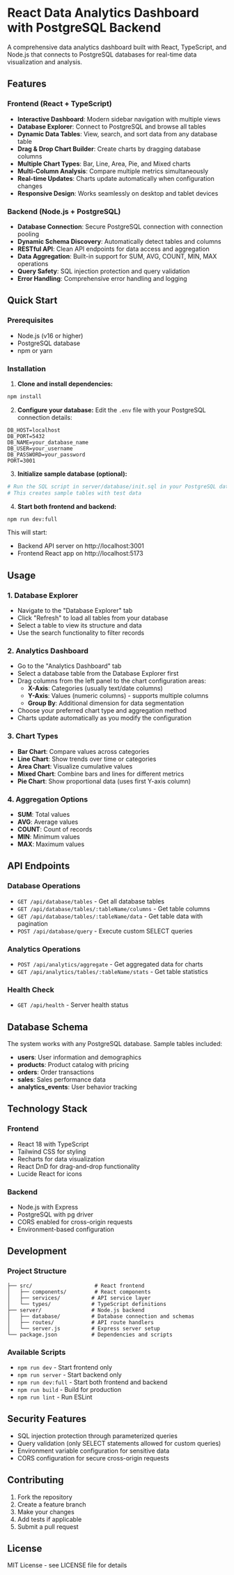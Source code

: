# React Data Analytics Dashboard with PostgreSQL Backend

A comprehensive data analytics dashboard built with React, TypeScript, and Node.js that connects to PostgreSQL databases for real-time data visualization and analysis.

## Features

### Frontend (React + TypeScript)
- **Interactive Dashboard**: Modern sidebar navigation with multiple views
- **Database Explorer**: Connect to PostgreSQL and browse all tables
- **Dynamic Data Tables**: View, search, and sort data from any database table
- **Drag & Drop Chart Builder**: Create charts by dragging database columns
- **Multiple Chart Types**: Bar, Line, Area, Pie, and Mixed charts
- **Multi-Column Analysis**: Compare multiple metrics simultaneously
- **Real-time Updates**: Charts update automatically when configuration changes
- **Responsive Design**: Works seamlessly on desktop and tablet devices

### Backend (Node.js + PostgreSQL)
- **Database Connection**: Secure PostgreSQL connection with connection pooling
- **Dynamic Schema Discovery**: Automatically detect tables and columns
- **RESTful API**: Clean API endpoints for data access and aggregation
- **Data Aggregation**: Built-in support for SUM, AVG, COUNT, MIN, MAX operations
- **Query Safety**: SQL injection protection and query validation
- **Error Handling**: Comprehensive error handling and logging

## Quick Start

### Prerequisites
- Node.js (v16 or higher)
- PostgreSQL database
- npm or yarn

### Installation

1. **Clone and install dependencies:**
```bash
npm install
```

2. **Configure your database:**
Edit the `.env` file with your PostgreSQL connection details:
```env
DB_HOST=localhost
DB_PORT=5432
DB_NAME=your_database_name
DB_USER=your_username
DB_PASSWORD=your_password
PORT=3001
```

3. **Initialize sample database (optional):**
```bash
# Run the SQL script in server/database/init.sql in your PostgreSQL database
# This creates sample tables with test data
```

4. **Start both frontend and backend:**
```bash
npm run dev:full
```

This will start:
- Backend API server on http://localhost:3001
- Frontend React app on http://localhost:5173

## Usage

### 1. Database Explorer
- Navigate to the "Database Explorer" tab
- Click "Refresh" to load all tables from your database
- Select a table to view its structure and data
- Use the search functionality to filter records

### 2. Analytics Dashboard
- Go to the "Analytics Dashboard" tab
- Select a database table from the Database Explorer first
- Drag columns from the left panel to the chart configuration areas:
  - **X-Axis**: Categories (usually text/date columns)
  - **Y-Axis**: Values (numeric columns) - supports multiple columns
  - **Group By**: Additional dimension for data segmentation
- Choose your preferred chart type and aggregation method
- Charts update automatically as you modify the configuration

### 3. Chart Types
- **Bar Chart**: Compare values across categories
- **Line Chart**: Show trends over time or categories
- **Area Chart**: Visualize cumulative values
- **Mixed Chart**: Combine bars and lines for different metrics
- **Pie Chart**: Show proportional data (uses first Y-axis column)

### 4. Aggregation Options
- **SUM**: Total values
- **AVG**: Average values
- **COUNT**: Count of records
- **MIN**: Minimum values
- **MAX**: Maximum values

## API Endpoints

### Database Operations
- `GET /api/database/tables` - Get all database tables
- `GET /api/database/tables/:tableName/columns` - Get table columns
- `GET /api/database/tables/:tableName/data` - Get table data with pagination
- `POST /api/database/query` - Execute custom SELECT queries

### Analytics Operations
- `POST /api/analytics/aggregate` - Get aggregated data for charts
- `GET /api/analytics/tables/:tableName/stats` - Get table statistics

### Health Check
- `GET /api/health` - Server health status

## Database Schema

The system works with any PostgreSQL database. Sample tables included:
- **users**: User information and demographics
- **products**: Product catalog with pricing
- **orders**: Order transactions
- **sales**: Sales performance data
- **analytics_events**: User behavior tracking

## Technology Stack

### Frontend
- React 18 with TypeScript
- Tailwind CSS for styling
- Recharts for data visualization
- React DnD for drag-and-drop functionality
- Lucide React for icons

### Backend
- Node.js with Express
- PostgreSQL with pg driver
- CORS enabled for cross-origin requests
- Environment-based configuration

## Development

### Project Structure
```
├── src/                    # React frontend
│   ├── components/         # React components
│   ├── services/          # API service layer
│   └── types/             # TypeScript definitions
├── server/                # Node.js backend
│   ├── database/          # Database connection and schemas
│   ├── routes/            # API route handlers
│   └── server.js          # Express server setup
└── package.json           # Dependencies and scripts
```

### Available Scripts
- `npm run dev` - Start frontend only
- `npm run server` - Start backend only
- `npm run dev:full` - Start both frontend and backend
- `npm run build` - Build for production
- `npm run lint` - Run ESLint

## Security Features

- SQL injection protection through parameterized queries
- Query validation (only SELECT statements allowed for custom queries)
- Environment variable configuration for sensitive data
- CORS configuration for secure cross-origin requests

## Contributing

1. Fork the repository
2. Create a feature branch
3. Make your changes
4. Add tests if applicable
5. Submit a pull request

## License

MIT License - see LICENSE file for details